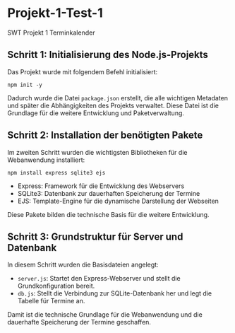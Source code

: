 # Projekt-1-Test-1
SWT Projekt 1 Terminkalender

## Schritt 1: Initialisierung des Node.js-Projekts

Das Projekt wurde mit folgendem Befehl initialisiert:

```
npm init -y
```

Dadurch wurde die Datei `package.json` erstellt, die alle wichtigen Metadaten und später die Abhängigkeiten des Projekts verwaltet. Diese Datei ist die Grundlage für die weitere Entwicklung und Paketverwaltung.

## Schritt 2: Installation der benötigten Pakete

Im zweiten Schritt wurden die wichtigsten Bibliotheken für die Webanwendung installiert:

```
npm install express sqlite3 ejs
```

- Express: Framework für die Entwicklung des Webservers
- SQLite3: Datenbank zur dauerhaften Speicherung der Termine
- EJS: Template-Engine für die dynamische Darstellung der Webseiten

Diese Pakete bilden die technische Basis für die weitere Entwicklung.

## Schritt 3: Grundstruktur für Server und Datenbank

In diesem Schritt wurden die Basisdateien angelegt:

- `server.js`: Startet den Express-Webserver und stellt die Grundkonfiguration bereit.
- `db.js`: Stellt die Verbindung zur SQLite-Datenbank her und legt die Tabelle für Termine an.

Damit ist die technische Grundlage für die Webanwendung und die dauerhafte Speicherung der Termine geschaffen.
